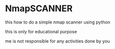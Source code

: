 # NmapSCANNER
this how to do a simple nmap scanner using python  

this is only for educational purpose 

me is not responsible for any activities done by you  
